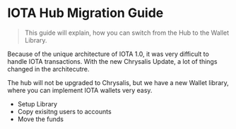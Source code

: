 # IOTA Hub Migration Guide

> This guide will explain, how you can switch from the Hub to the Wallet Library. 

Because of the unique architecture of IOTA 1.0, it was very difficult to handle IOTA transactions. With the new Chrysalis Update, a lot of things changed in the architecutre. 

The hub will not be upgraded to Chrysalis, but we have a new Wallet library, where you can implement IOTA wallets very easy.


- Setup Library
- Copy exisitng users to accounts
- Move the funds